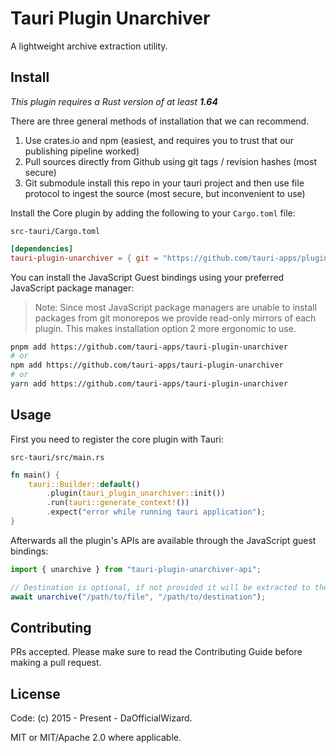 <!-- ![tauri-plugin-unarchiver](banner.png) -->

# Tauri Plugin Unarchiver

A lightweight archive extraction utility.

## Install

_This plugin requires a Rust version of at least **1.64**_

There are three general methods of installation that we can recommend.

1. Use crates.io and npm (easiest, and requires you to trust that our publishing pipeline worked)
2. Pull sources directly from Github using git tags / revision hashes (most secure)
3. Git submodule install this repo in your tauri project and then use file protocol to ingest the source (most secure, but inconvenient to use)

Install the Core plugin by adding the following to your `Cargo.toml` file:

`src-tauri/Cargo.toml`

```toml
[dependencies]
tauri-plugin-unarchiver = { git = "https://github.com/tauri-apps/plugins-workspace", branch = "main" }
```

You can install the JavaScript Guest bindings using your preferred JavaScript package manager:

> Note: Since most JavaScript package managers are unable to install packages from git monorepos we provide read-only mirrors of each plugin. This makes installation option 2 more ergonomic to use.

```sh
pnpm add https://github.com/tauri-apps/tauri-plugin-unarchiver
# or
npm add https://github.com/tauri-apps/tauri-plugin-unarchiver
# or
yarn add https://github.com/tauri-apps/tauri-plugin-unarchiver
```

## Usage

First you need to register the core plugin with Tauri:

`src-tauri/src/main.rs`

```rs
fn main() {
    tauri::Builder::default()
        .plugin(tauri_plugin_unarchiver::init())
        .run(tauri::generate_context!())
        .expect("error while running tauri application");
}
```

Afterwards all the plugin's APIs are available through the JavaScript guest bindings:

```js
import { unarchive } from "tauri-plugin-unarchiver-api";

// Destination is optional, if not provided it will be extracted to the same directory as the archive
await unarchive("/path/to/file", "/path/to/destination");
```

## Contributing

PRs accepted. Please make sure to read the Contributing Guide before making a pull request.

## License

Code: (c) 2015 - Present - DaOfficialWizard.

MIT or MIT/Apache 2.0 where applicable.

